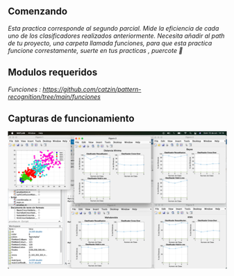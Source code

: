 ## Comenzando 
_Esta practica corresponde al segundo parcial. Mide la eficiencia de cada uno de los clasificadores realizados anteriormente. Necesita añadir al path de tu proyecto, una carpeta llamada funciones, para que esta practica funcione correstamente, suerte en tus practicas , puercote 🥵_

## Modulos requeridos
_Funciones : <https://github.com/catzin/pattern-recognition/tree/main/funciones>_
## Capturas de funcionamiento
![Alt text](./capturas/principal.png?raw=false "Ploteo")


